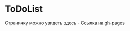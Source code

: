 # ToDoList

Страничку можно увидеть здесь - [Ссылка на gh-pages](https://goncharenkogeorgy.github.io/To-Do-List/)  